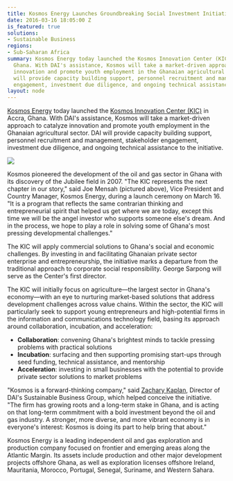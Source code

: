 ```yaml
---
title: Kosmos Energy Launches Groundbreaking Social Investment Initiative in Ghana
date: 2016-03-16 18:05:00 Z
is_featured: true
solutions:
- Sustainable Business
regions:
- Sub-Saharan Africa
summary: Kosmos Energy today launched the Kosmos Innovation Center (KIC) in Accra,
  Ghana. With DAI's assistance, Kosmos will take a market-driven approach to catalyze
  innovation and promote youth employment in the Ghanaian agricultural sector. DAI
  will provide capacity building support, personnel recruitment and management, stakeholder
  engagement, investment due diligence, and ongoing technical assistance to the initiative.
layout: node
---
```


[Kosmos Energy][1] today launched the [Kosmos Innovation Center (KIC)][2] in Accra, Ghana. With DAI's assistance, Kosmos will take a market-driven approach to catalyze innovation and promote youth employment in the Ghanaian agricultural sector. DAI will provide capacity building support, personnel recruitment and management, stakeholder engagement, investment due diligence, and ongoing technical assistance to the initiative.

<!--more-->

![][3]

Kosmos pioneered the development of the oil and gas sector in Ghana with its discovery of the Jubilee field in 2007. "The KIC represents the next chapter in our story," said Joe Mensah (pictured above), Vice President and Country Manager, Kosmos Energy, during a launch ceremony on March 16. "It is a program that reflects the same contrarian thinking and entrepreneurial spirit that helped us get where we are today, except this time we will be the angel investor who supports someone else's dream. And in the process, we hope to play a role in solving some of Ghana's most pressing developmental challenges."

The KIC will apply commercial solutions to Ghana's social and economic challenges. By investing in and facilitating Ghanaian private sector enterprise and entrepreneurship, the initiative marks a departure from the traditional approach to corporate social responsibility. George Sarpong will serve as the Center's first director.

The KIC will initially focus on agriculture—the largest sector in Ghana's economy—with an eye to nurturing market-based solutions that address development challenges across value chains. Within the sector, the KIC will particularly seek to support young entrepreneurs and high-potential firms in the information and communications technology field, basing its approach around collaboration, incubation, and acceleration:

* **Collaboration**: convening Ghana's brightest minds to tackle pressing problems with practical solutions
* **Incubation**: surfacing and then supporting promising start-ups through seed funding, technical assistance, and mentorship
* **Acceleration**: investing in small businesses with the potential to provide private sector solutions to market problems

"Kosmos is a forward-thinking company," said [Zachary Kaplan][4], Director of DAI's Sustainable Business Group, which helped conceive the initiative. "The firm has growing roots and a long-term stake in Ghana, and is acting on that long-term commitment with a bold investment beyond the oil and gas industry. A stronger, more diverse, and more vibrant economy is in everyone's interest: Kosmos is doing its part to help bring that about."

Kosmos Energy is a leading independent oil and gas exploration and production company focused on frontier and emerging areas along the Atlantic Margin. Its assets include production and other major development projects offshore Ghana, as well as exploration licenses offshore Ireland, Mauritania, Morocco, Portugal, Senegal, Suriname, and Western Sahara.

[1]: http://www.kosmosenergy.com
[2]: http://www.kosmosinnovationcenter.com
[3]: https://assetify-dai.com/news/2.jpg
[4]: /who-we-are/our-team/zach-kaplan
